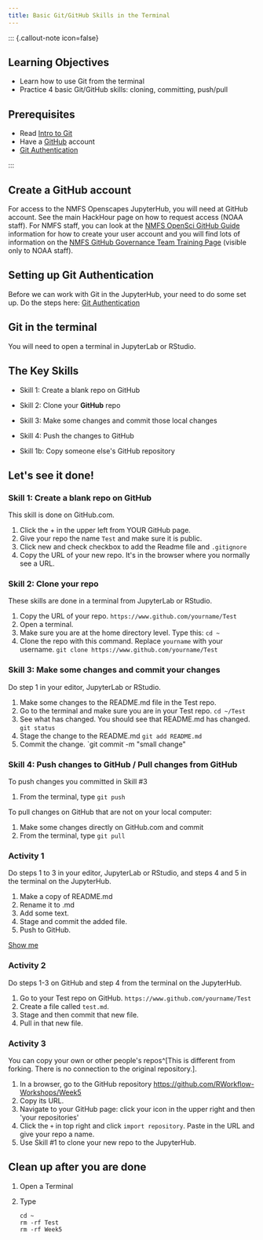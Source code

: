 ```yaml
---
title: Basic Git/GitHub Skills in the Terminal
---
```


::: {.callout-note icon=false}

## Learning Objectives

- Learn how to use Git from the terminal
- Practice 4 basic Git/GitHub skills: cloning, committing, push/pull

## Prerequisites

- Read [Intro to Git](topics-skills/02-git.html)
- Have a [GitHub](https://github.com/) account
- [Git Authentication](topics-skills/02-git-authentication.html)

:::

## Create a GitHub account

For access to the NMFS Openscapes JupyterHub, you will need at GitHub account. See the main HackHour
page on how to request access (NOAA staff). For NMFS staff, you can look at the [NMFS OpenSci GitHub Guide](http://nmfs-opensci.github.io/GitHub-Guide/#create-a-github-user-account)
information for how to create your user account and you will find lots of information on the
[NMFS GitHub Governance Team Training Page](https://sites.google.com/noaa.gov/nmfs-st-github-governance-team/training) (visible only to NOAA staff).

## Setting up Git Authentication

Before we can work with Git in the JupyterHub, your need to do some set up. Do the steps here: [Git Authentication](topics-skills/02-git-authentication.html)

## Git in the terminal

You will need to open a terminal in JupyterLab or RStudio.

## The Key Skills

* Skill 1: Create a blank repo on GitHub
* Skill 2: Clone your **GitHub** repo
* Skill 3: Make some changes and commit those local changes
* Skill 4: Push the changes to GitHub

* Skill 1b: Copy someone else's GitHub repository

## Let's see it done!

### Skill 1: Create a blank repo on GitHub

This skill is done on GitHub.com.

1. Click the + in the upper left from YOUR GitHub page.
2. Give your repo the name `Test` and make sure it is public.
3. Click new and check checkbox to add the Readme file and `.gitignore`
4. Copy the URL of your new repo. It's in the browser where you normally see a URL.

### Skill 2: Clone your repo

These skills are done in a terminal from JupyterLab or RStudio.

1. Copy the URL of your repo. `https://www.github.com/yourname/Test`
2. Open a terminal.
3. Make sure you are at the home directory level. Type this:
    `cd ~`
3. Clone the repo with this command. Replace `yourname` with your username.
    `git clone https://www.github.com/yourname/Test`


### Skill 3: Make some changes and commit your changes

Do step 1 in your editor, JupyterLab or RStudio.

1. Make some changes to the README.md file in the Test repo.
2. Go to the terminal and make sure you are in your Test repo.
    `cd ~/Test`
3. See what has changed. You should see that README.md has changed.
    `git status`
4. Stage the change to the README.md
    `git add README.md`
5. Commit the change.
    `git commit -m "small change"

### Skill 4: Push changes to GitHub / Pull changes from GitHub

To push changes you committed in Skill #3

1. From the terminal, type
    `git push`

To pull changes on GitHub that are not on your local computer:

1. Make some changes directly on GitHub.com and commit
2. From the terminal, type
    `git pull`


### Activity 1

Do steps 1 to 3 in your editor, JupyterLab or RStudio, and steps 4 and 5 in the terminal on the JupyterHub.

1. Make a copy of README.md
2. Rename it to <youname>.md
3. Add some text.
4. Stage and commit the added file.
5. Push to GitHub.

[Show me](https://youtu.be/tvmX41b5pTU)

### Activity 2

Do steps 1-3 on GitHub and step 4 from the terminal on the JupyterHub.

1. Go to your Test repo on GitHub. `https://www.github.com/yourname/Test`
2. Create a file called `test.md`.
3. Stage and then commit that new file.
4. Pull in that new file.

### Activity 3

You can copy your own or other people's repos^[This is different from forking. There is no connection to the original repository.].

1. In a browser, go to the GitHub repository <https://github.com/RWorkflow-Workshops/Week5>
2. Copy its URL.
3. Navigate to your GitHub page: click your icon in the upper right and then 'your repositories'
4. Click the `+` in top right and click `import repository`. Paste in the URL and give your repo a name.
5. Use Skill #1 to clone your new repo to the JupyterHub.

## Clean up after you are done

1. Open a Terminal
2. Type
   
   ```
   cd ~
   rm -rf Test
   rm -rf Week5
   ```


